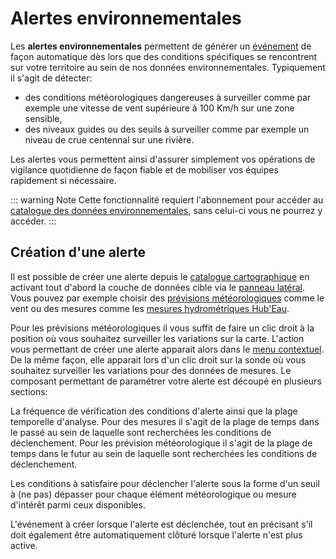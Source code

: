 # Alertes environnementales

Les **alertes environnementales** permettent de générer un [événement](../quickstart/concepts.md#evenement) de façon automatique dès lors que des conditions spécifiques se rencontrent sur votre territoire au sein de nos données environnementales. Typiquement il s'agit de détecter:
* des conditions météorologiques dangereuses à surveiller comme par exemple une vitesse de vent supérieure à 100 Km/h sur une zone sensible,
* des niveaux guides ou des seuils à surveiller comme par exemple un niveau de crue centennal sur une rivière.

Les alertes vous permettent ainsi d'assurer simplement vos opérations de vigilance quotidienne de façon fiable et de mobiliser vos équipes rapidement si nécessaire.

::: warning Note
Cette fonctionnalité requiert l'abonnement pour accéder au [catalogue des données environnementales](./catalog.md), sans celui-ci vous ne pourrez y accéder.
:::

## Création d'une alerte

Il est possible de créer une alerte depuis le [catalogue cartographique](./catalog.md) en activant tout d'abord la couche de données cible via le [panneau latéral](./catalog.md#panneau-lateral). Vous pouvez par exemple choisir des [prévisions météorologiques](./catalog.md#prevision-meteorologiques) comme le vent ou des mesures comme les [mesures hydrométriques Hub'Eau](./catalog.md#hub-eau).

Pour les prévisions météorologiques il vous suffit de faire un clic droit à la position où vous souhaitez surveiller les variations sur la carte. L'action vous permettant de créer une alerte <i class="las la-search-location"></i> apparait alors dans le [menu contextuel](./catalog.md#menu-contextuel). De la même façon, elle apparait lors d'un clic droit sur la sonde où vous souhaitez surveiller les variations pour des données de mesures. Le composant permettant de paramétrer votre alerte est découpé en plusieurs sections:
  
<i class="las la-clock la-2x"></i> La fréquence de vérification des conditions d'alerte ainsi que la plage temporelle d'analyse. Pour des mesures il s'agit de la plage de temps dans le passé au sein de laquelle sont recherchées les conditions de déclenchement. Pour les prévision météorologique il s'agit de la plage de temps dans le futur au sein de laquelle sont recherchées les conditions de déclenchement. 

<i class="lab la-cloudversify la-2x"></i> Les conditions à satisfaire pour déclencher l'alerte sous la forme d'un seuil à (ne pas) dépasser pour chaque élément météorologique ou mesure d'intérêt parmi ceux disponibles.

<i class="las la-bell la-2x"></i> L'événement à créer lorsque l'alerte est déclenchée, tout en précisant s'il doit également être automatiquement clôturé lorsque l'alerte n'est plus active.


